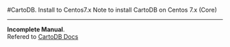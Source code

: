 #CartoDB. Install to Centos7.x
Note to install CartoDB on Centos 7.x (Core)

___
**Incomplete Manual**.  
Refered to [CartoDB Docs](http://cartodb.readthedocs.io/en/latest)
